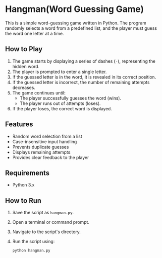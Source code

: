# Hangman(Word Guessing Game)

This is a simple word-guessing game written in Python. The program randomly selects a word from a predefined list, and the player must guess the word one letter at a time.

## How to Play

1. The game starts by displaying a series of dashes (`-`), representing the hidden word.
2. The player is prompted to enter a single letter.
3. If the guessed letter is in the word, it is revealed in its correct position.
4. If the guessed letter is incorrect, the number of remaining attempts decreases.
5. The game continues until:
   - The player successfully guesses the word (wins).
   - The player runs out of attempts (loses).
6. If the player loses, the correct word is displayed.

## Features

- Random word selection from a list
- Case-insensitive input handling
- Prevents duplicate guesses
- Displays remaining attempts
- Provides clear feedback to the player

## Requirements

- Python 3.x

## How to Run

1. Save the script as `hangman.py`.
2. Open a terminal or command prompt.
3. Navigate to the script's directory.
4. Run the script using:

   ```sh
   python hangman.py
